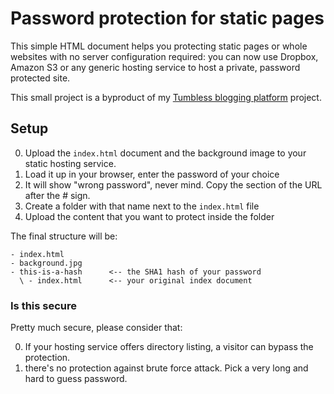 # Password protection for static pages

This simple HTML document helps you protecting static pages or whole websites with no server configuration required: you can now use Dropbox, Amazon S3 or any generic hosting service to host a private, password protected site.

This small project is a byproduct of my [Tumbless blogging platform](https://github.com/matteobrusa/Tumbless) project.

## Setup

0. Upload the `index.html` document and the background image to your static hosting service.
0. Load it up in your browser, enter the password of your choice
0. It will show "wrong password", never mind. Copy the section of the URL after the # sign.
0. Create a folder with that name next to the `index.html` file
0. Upload the content that you want to protect inside the folder

The final structure will be:

```
- index.html
- background.jpg
- this-is-a-hash      <-- the SHA1 hash of your password               
  \ - index.html      <-- your original index document
```

### Is this secure
Pretty much secure, please consider that:

0. If your hosting service offers directory listing, a visitor can bypass the protection.
1. there's no protection against brute force attack. Pick a very long and hard to guess password. 


